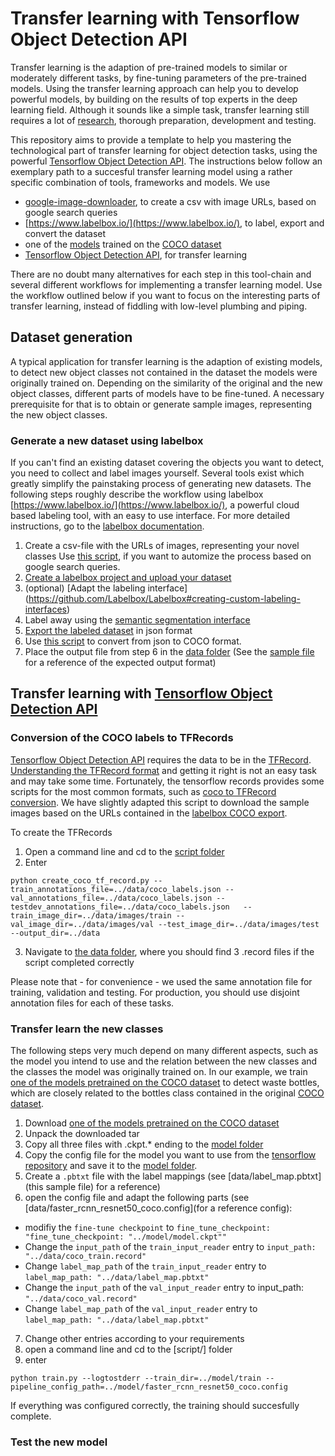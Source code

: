# Transfer learning with Tensorflow Object Detection API

Transfer learning is the adaption of pre-trained models to similar or moderately different tasks, by fine-tuning parameters of the pre-trained models. Using the transfer learning approach can help you to develop powerful models, by building on the results of top experts in the deep learning field. Although it sounds like a simple task, transfer learning still requires a lot of [research](https://machinelearningmastery.com/transfer-learning-for-deep-learning/), thorough preparation, development and testing. 

This repository aims to provide a template to help you mastering the technological part of transfer learning for object detection tasks, using the powerful [Tensorflow Object Detection API](https://github.com/tensorflow/models/tree/master/research/object_detection). The instructions below follow an exemplary path to a succesful transfer learning model using a rather specific combination of tools, frameworks and models. We use

* [google-image-downloader](https://github.com/fera0013/google-images-download), to create a csv with image URLs, based on google search queries
* [https://www.labelbox.io/](https://www.labelbox.io/), to label, export and convert the dataset
* one of the [models](https://github.com/tensorflow/models/blob/master/research/object_detection/g3doc/detection_model_zoo.md#coco-trained-models-coco-models) trained on the [COCO dataset](http://cocodataset.org/#home)
* [Tensorflow Object Detection API](https://github.com/tensorflow/models/tree/master/research/object_detection), for transfer learning

There are no doubt many alternatives for each step in this tool-chain and several different workflows for implementing a transfer learning model. Use the workflow outlined below if you want to focus on the interesting parts of transfer learning, instead of fiddling with low-level plumbing and piping. 

## Dataset generation

A typical application for transfer learning is the adaption of existing models, to detect new object classes not contained in the dataset the models were originally trained on. Depending on the similarity of the original and the new object classes, different parts of models have to be fine-tuned. A necessary prerequisite for that is to obtain or generate sample images, representing the new object classes.

### Generate a new dataset using labelbox 

If you can't find an existing dataset covering the objects you want to detect, you need to collect and label images yourself. Several tools exist which greatly simplify the painstaking process of generating new datasets. The following steps roughly describe the workflow using labelbox [https://www.labelbox.io/](https://www.labelbox.io/), a powerful cloud based labeling tool, with an easy to use interface. For  more detailed instructions, go to the [labelbox documentation](https://github.com/Labelbox/Labelbox).

1. Create a csv-file with the URLs of images, representing your novel classes
 Use [this script](https://github.com/fera0013/google-images-download), if you want to automize the process based on google search queries. 
2.  [Create a labelbox project and upload your dataset](https://github.com/Labelbox/Labelbox#quickstart)
3. (optional) [Adapt the labeling interface] (https://github.com/Labelbox/Labelbox#creating-custom-labeling-interfaces) 
4. Label away using the [semantic segmentation interface](https://github.com/Labelbox/Labelbox#image-segmentation-interface) 
5. [Export the labeled dataset](https://github.com/Labelbox/Labelbox#exporting-labels) in json format
6. Use [this script](https://github.com/Labelbox/Labelbox/blob/master/scripts/README.md#labelbox-json-to-coco) to convert from json to COCO format.
7. Place the output file from step 6 in the [data folder](data/) (See the [sample file](https://github.com/fera0013/TransferLearningWithTensorflowAPI/blob/master/data/coco_labels.json) for a reference of the expected output format)

## Transfer learning with [Tensorflow Object Detection API](https://github.com/tensorflow/models/tree/master/research/object_detection)

### Conversion of the COCO labels to TFRecords 
[Tensorflow Object Detection API](https://github.com/tensorflow/models/tree/master/research/object_detection) requires the data to be in the [TFRecord](https://www.tensorflow.org/programmers_guide/datasets). [Understanding the TFRecord format](https://planspace.org/20170323-tfrecords_for_humans/) and getting it right is not an easy task and may take some time. Fortunately, the tensorflow records provides some scripts for the most common formats, such as [coco to TFRecord conversion](https://github.com/tensorflow/models/blob/master/research/object_detection/dataset_tools/create_coco_tf_record.py). We have slightly adapted this script to download the sample images based on the URLs contained in the [labelbox COCO export](https://github.com/fera0013/TransferLearningWithTensorflowAPI/blob/master/data/coco_labels.json).

To create the TFRecords

1. Open a command line and cd to the [script folder](data/script)
2. Enter 
```
python create_coco_tf_record.py --train_annotations_file=../data/coco_labels.json --val_annotations_file=../data/coco_labels.json --testdev_annotations_file=../data/coco_labels.json   --train_image_dir=../data/images/train --val_image_dir=../data/images/val --test_image_dir=../data/images/test --output_dir=../data
```

3. Navigate to [the data folder](data/), where you should find 3 .record files if the script completed correctly

Please note that - for convenience - we used the same annotation file for training, validation and testing. For production, you should use disjoint annotation files for each of these tasks. 

### Transfer learn the new classes

The following steps very much depend on many different aspects, such as the model you intend to use and the relation between the new classes and the classes the model was originally trained on. In our example, we train [one of the models pretrained on the COCO dataset](https://github.com/tensorflow/models/blob/master/research/object_detection/g3doc/detection_model_zoo.md#coco-trained-models-coco-models) to detect waste bottles, which are closely related to the bottles class contained in the original [COCO dataset](http://cocodataset.org/).

1. Download [one of the models pretrained on the COCO dataset](https://github.com/tensorflow/models/blob/master/research/object_detection/g3doc/detection_model_zoo.md#coco-trained-models-coco-models)
2. Unpack the downloaded tar
3. Copy all three files with .ckpt.* ending to the [model folder](model/)
3. Copy the config file for the model you want to use from the [tensorflow repository](https://github.com/tensorflow/models/tree/master/research/object_detection/samples/configs) and save it to the [model folder](model/).
4. Create a `.pbtxt` file with the label mappings (see [data/label_map.pbtxt](this sample file) for a reference)
5. open the config file and adapt the following parts (see [data/faster_rcnn_resnet50_coco.config](for a reference config):
* modifiy the `fine-tune checkpoint` to  `fine_tune_checkpoint: "fine_tune_checkpoint: "../model/model.ckpt""`
* Change the `input_path` of the `train_input_reader` entry to  `input_path: "../data/coco_train.record"`
* Change `label_map_path` of the `train_input_reader` entry to `label_map_path: "../data/label_map.pbtxt"`
* Change the `input_path` of the `val_input_reader` entry to  input_path: `"../data/coco_val.record"`
* Change `label_map_path` of the `val_input_reader` entry to `label_map_path: "../data/label_map.pbtxt"`
7. Change other entries according to your requirements
8. open a command line and cd to the [script/] folder
9. enter 
```
python train.py --logtostderr --train_dir=../model/train --pipeline_config_path=../model/faster_rcnn_resnet50_coco.config
```
If everything was configured correctly, the training should succesfully complete.

### Test the new model
